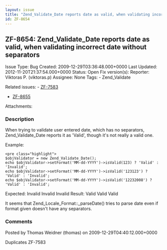 ```yaml
---
layout: issue
title: "Zend_Validate_Date reports date as valid, when validating incorrect date without separators"
id: ZF-8654
---
```


ZF-8654: Zend\_Validate\_Date reports date as valid, when validating incorrect date without separators
------------------------------------------------------------------------------------------------------

 Issue Type: Bug Created: 2009-12-29T03:36:48.000+0000 Last Updated: 2012-11-20T21:37:54.000+0000 Status: Open Fix version(s): 
 Reporter:  Viktoras P. (viktoras.p)  Assignee:  None  Tags: - Zend\_Validate
 
 Related issues: - [ZF-7583](/issues/browse/ZF-7583)
- [ZF-8655](/issues/browse/ZF-8655)
 
 Attachments: 
### Description

When trying to validate user entered date, which has no separators, Zend\_Validate\_Date reports it as 'Valid', though it's not really a valid one.

Example:

 
    <pre class="highlight">
    $objValidator = new Zend_Validate_Date();
    echo $objValidator->setFormat('MM-dd-YYYY')->isValid(123) ? 'Valid' : 'Invalid';
    echo $objValidator->setFormat('MM-dd-YYYY')->isValid('123123') ? 'Valid' : 'Invalid';
    echo $objValidator->setFormat('MM-dd-YYYY')->isValid('12232008') ? 'Valid' : 'Invalid';


Expected: Invalid Invalid Invalid Result: Valid Valid Valid

It seems that Zend\_Locale\_Format::\_parseDate() tries to parse date even if format given doesn't have any separators.

 

 

### Comments

Posted by Thomas Weidner (thomas) on 2009-12-29T04:40:12.000+0000

Duplicates ZF-7583

 

 